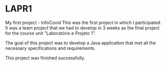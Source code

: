# LAPR1
My first project - InfoCovid
This was the first project in which I participated.
It was a team project that we had to develop in 3 weeks as the final project for the course unit "Laboratório e Projeto 1".

The goal of this project was to develop a Java application that met all the necessary specifications and requirements.

This project was finished successfully.
